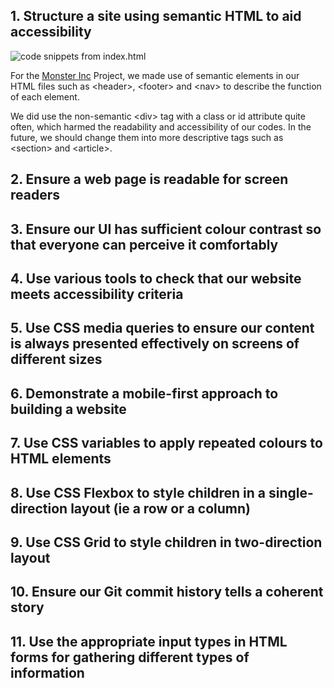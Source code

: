 ## 1. Structure a site using semantic HTML to aid accessibility
![code snippets from index.html](https://github.com/yuqingwwang/fac-portfolio/assets/44486576/113223ad-d20c-451e-874f-8c2e5d2bfd59)
 
For the [Monster Inc](https://github.com/fac28/monster-inc) Project, we made use of semantic elements in our HTML files such as \<header>, \<footer> and \<nav> to describe the function of each element. 
  
We did use the non-semantic \<div> tag with a class or id attribute quite often, which harmed the readability and accessibility of our codes. In the future, we should change them into more descriptive tags such as \<section> and \<article>. 

## 2. Ensure a web page is readable for screen readers

## 3. Ensure our UI has sufficient colour contrast so that everyone can perceive it comfortably

## 4. Use various tools to check that our website meets accessibility criteria

## 5. Use CSS media queries to ensure our content is always presented effectively on screens of different sizes

## 6. Demonstrate a mobile-first approach to building a website

## 7. Use CSS variables to apply repeated colours to HTML elements

## 8. Use CSS Flexbox to style children in a single-direction layout (ie a row or a column)

## 9. Use CSS Grid to style children in two-direction layout

## 10. Ensure our Git commit history tells a coherent story

## 11. Use the appropriate input types in HTML forms for gathering different types of information
